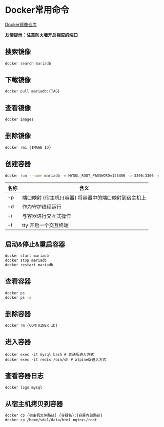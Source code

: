 # Docker常用命令

[Docker镜像仓库](https://hub.docker.com/)

**友情提示：注意防火墙开启相应的端口**

## 搜索镜像

```bash
docker search mariadb
```

## 下载镜像

```bash
docker pull mariadb:{TAG} 
```

## 查看镜像

```bash
docker images
```

## 删除镜像

```bash
docker rmi {IMAGE ID}
```

## 创建容器

```bash
docker run --name mariadb -e MYSQL_ROOT_PASSWORD=123456 -p 3306:3306 -d arm64v8/mariadb:10.1
```

| 名称 | 含义                                                  |
| ---- | ----------------------------------------------------- |
| -p   | 端口映射 {宿主机}:{容器} 将容器中的端口映射到宿主机上 |
| -d   | 作为守护线程运行                                      |
| -i   | 与容器进行交互式操作                                  |
| -t   | tty 开启一个交互终端                                  |

## 启动&停止&重启容器

```bash
docker start mariadb
docker stop mariadb
docker restart mariadb
```

## 查看容器

```bash
docker ps
docker ps -a
```

## 删除容器

```bash
docker rm {CONTAINER ID}
```

## 进入容器

```
docker exec -it mysql bash # 普通版进入方式
docker exec -it redis /bin/sh # alpine版进入方式 
```

## 查看容器日志

```bash
docker logs mysql
```

## 从宿主机拷贝到容器

```bash
docker cp {宿主机文件路径} {容器名}:{容器内部路径}
docker cp /home/sda1/data/html nginx:/root 
```





